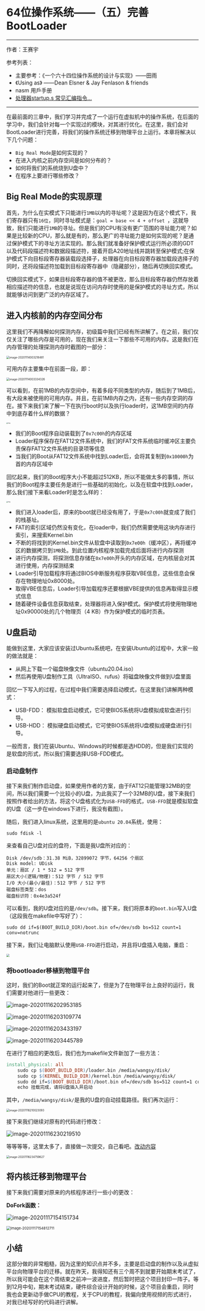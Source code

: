 # 64位操作系统——（五）完善BootLoader

---

作者：王赛宇

参考列表：

- 主要参考：《一个六十四位操作系统的设计与实现》——田雨
- 《Using as》 ——Dean Elsner &  Jay Fenlason  & friends
- nasm 用戶手册
- [处理器startup.s 常见汇编指令...](https://blog.csdn.net/uunubt/article/details/84838260)

---

在最前面的三章中，我们学习并完成了一个运行在虚拟机中的操作系统，在后面的学习中，我们会针对每一个实现过的模块，对其进行优化。在这里，我们会对BootLoader进行完善，将我们的操作系统迁移到物理平台上运行。本章将解决以下几个问题：

- `Big Real Mode`是如何实现的？
- 在进入内核之前内存空间是如何分布的？
- 如何将我们的系统烧到U盘中？
- 在程序上要进行哪些修改？





## Big Real Mode的实现原理

首先，为什么在实模式下只能进行`1MB`以内的寻址呢？这是因为在这个模式下，我们寄存器只有`16位`，同时寻址模式是：`goal = base << 4 + offset `，这就导致，我们只能进行`1MB`的寻址。但是我们的CPU有没有更广范围的寻址能力呢？如果是比较新的CPU，那么就是有的，那么更广的寻址能力是如何实现的呢？是通过保护模式下的寻址方法实现的。那么我们就准备好保护模式运行所必须的GDT以及代码段描述符和数据段描述符，接着开启A20地址线并跳转至保护模式;在保护模式下向目标段寄存器装载段选择子，处理器在向目标段寄存器加载段选择子的同时，还将段描述符加载到目标段寄存器中（隐藏部分），随后再切换回实模式。

切换回实模式下，如果目标段寄存器的值不被更改，那么目标段寄存器仍然存放着相应描述符的信息，也就是说现在访问内存时使用的是保护模式的寻址方式，所以就能够访问到更广泛的内存区域了。



## 进入内核前的内存空间分布

这里我们不再降解如何探测内存，初级篇中我们已经有所讲解了。在之前，我们仅仅关注了哪些内存是可用的，现在我们来关注一下那些不可用的内存。这是我们在内存管理的处理探测内存时截图的一部分：

<img src="pics/lab5/image-20201114003218481.png" alt="image-20201114003218481" style="zoom:50%;" />

可用内存主要集中在前面一段，即：

<img src="pics/lab5/image-20201114003334326.png" alt="image-20201114003334326" style="zoom: 50%;" />

可以看到，在前1MB的内存空间中，有着多段不同类型的内存，随后到了1MB后，有大段未被使用的可用内存。并且，在前1MB内存之内，还有一些内存空洞的存在。接下来我们来了解一下在执行boot时以及执行loader时，这1MB空间的内存中到底存着什么样的数据？

<img src="pics/lab5/08.d07z.003.png" alt="img" style="zoom: 25%;" />

- 我们的Boot程序自动装载到了`0x7c00h`的内存区域
- Loader程序保存在FAT12文件系统中，我们的FAT文件系统临时缓冲区主要负责保存FAT12文件系统的目录项等信息
- 当我们的Boot从FAT12文件系统中找到Loader后，会将其复制到`0x10000h`为首的内存区域中

回忆起来，我们的Boot程序大小不能超过512KB，所以不能做太多的事情，所以我们的Boot程序主要任务是进行一些基础的初始化，以及在软盘中找到Loader，那么我们接下来看Loader时是怎么样的：

<img src="pics/lab5/08.d07z.004.png" alt="img" style="zoom: 25%;" />

- 我们进入loader后，原来的boot就已经没有用了，于是`0x7c00h`就变成了我们的栈基址。
- FAT的索引区域仍然没有变化，在loader中，我们仍然需要使用这块内存进行索引，来搜索Kernel.bin
- 不断的将找到的Kernel.bin文件从软盘中读取到`0x7e00h`（缓冲区），再将缓冲区的数据拷贝到`1MB`处。到此位置内核程序加载完成后面将进行内存探测
- 进行内存探测，将探测信息存储在`0x7e00h`开头的内存区域，在内核层会对其进行使用，内存探测结束
- Loader引导加载程序将通过BIOS中断服务程序获取VBE信息，这些信息会保存在物理地址0x8000处。
- 取得VBE信息后，Loader引导加载程序还要根据VBE提供的信息再取得显示模式信息
- 随着硬件设备信息获取结束，处理器将进入保护模式。保护模式将使用物理地址0x90000处的几个物理页（4 KB）作为保护模式的临时页表。



## U盘启动

能做到这里，大家应该安装过Ubuntu系统吧，在安装Ubuntu的过程中，大家一般的做法就是：

- 从网上下载一个磁盘映像文件（ubuntu20.04.iso）
- 然后再使用U盘制作工具（UltraISO、rufus）将磁盘映像文件做到U盘里面

回忆一下写入的过程，在过程中我们需要选择启动模式，在这里我们讲解两种模式：

- USB-FDD： 模拟软盘启动模式，它可使BIOS系统将U盘模拟成软盘进行引导。
- USB-HDD： 模拟硬盘启动模式，它可使BIOS系统将U盘模拟成硬盘进行引导。

一般而言，我们在装Ubuntu、Windows的时候都是选HDD的，但是我们实现的是软盘的形式，所以我们需要选择USB-FDD模式。



### 启动盘制作

接下来我们制作启动盘，如果使用作者的方案，由于FAT12只能管理32MB的空间，所以我们需要一个比较小的U盘，为此我买了一个32MB的U盘，接下来我们按照作者给出的方法，将这个U盘格式化为`USB-FFD`的格式，`USB-FFD`就是模拟软盘的U盘（这一步在windows下进行，我没有截图）。

随后，我们进入linux系统，这里用的是`ubuntu 20.04`系统，使用：

```shell
sudo fdisk -l
```

来查看自己U盘对应的盘符，下面是我U盘所对应的：

```
Disk /dev/sdb：31.38 MiB，32899072 字节，64256 个扇区
Disk model: UDisk           
单元：扇区 / 1 * 512 = 512 字节
扇区大小(逻辑/物理)：512 字节 / 512 字节
I/O 大小(最小/最佳)：512 字节 / 512 字节
磁盘标签类型：dos
磁盘标识符：0x4e3a524f
```

可以看到，我的U盘对应的是`/dev/sdb`。接下来，我们将原本的`boot.bin`写入U盘（这段我在makefile中写好了）：

```shell
sudo dd if=$(BOOT_BUILD_DIR)/boot.bin of=/dev/sdb bs=512 count=1 conv=notrunc
```

接下来，我们让电脑默认使用`USB-FFD`进行启动，并且将U盘插入电脑，重启：

<img src="pics/lab5/image-20201115005202291.png" style="zoom:50%;" />

### 将bootloader移植到物理平台

这时，我们的Boot就正常的运行起来了，但是为了在物理平台上良好的运行，我们需要对他进行一些更改：

![image-20201116202953185](pics/lab5/image-20201116202953185.png)

![image-20201116203109774](pics/lab5/image-20201116203109774.png)

![image-20201116203433197](pics/lab5/image-20201116203433197.png)

![image-20201116203445789](pics/lab5/image-20201116203445789.png)

在进行了相应的更改后，我们也为makefile文件新加了一些方法：

```makefile
install_physical: all
	sudo cp $(BOOT_BUILD_DIR)/loader.bin /media/wangsy/disk/
	sudo cp $(KERNEL_BUILD_DIR)/kernel.bin /media/wangsy/disk/
	sudo dd if=$(BOOT_BUILD_DIR)/boot.bin of=/dev/sdb bs=512 count=1 conv=notrunc
	echo 挂载完成，请将U盘插入并启动
```

其中，`/media/wangsy/disk/`是我的U盘的自动挂载路径。我们再次运行：

<img src="pics/lab5/image-20201116210023093.png" alt="image-20201116210023093" style="zoom:50%;" />



接下来我们继续对原有的代码进行修改：

![image-20201116230219510](pics/lab5/image-20201116230219510.png)

等等等等，这里太多了，直接做一次提交，自己看吧。[改动内容](https://github.com/wang-sy/64BIT_OS/commit/fdfae9e4c671095b564deaa1aefb363eef168505)

<img src="pics/lab5/image-20201116234759627.png" alt="image-20201116234759627" style="zoom:50%;" />

## 将内核迁移到物理平台

接下来我们需要对原来的内核程序进行一些小的更改：

**DoFork函数：**

![image-20201117154151734](pics/lab5/image-20201117154151734.png)

<img src="pics/lab5/image-20201117154812711.png" alt="image-20201117154812711" style="zoom:67%;" />





## 小结

这部分做的非常粗糙，因为这里的知识点并不多，主要是启动盘的制作以及从虚拟平台向物理平台的迁移。就在昨天，我得知还有三个周不到就要开始期末考试了，所以我可能会在这个周结束之前冲一波进度，然后暂时把这个项目封印一阵子。等到12月中旬，期末考试结束，硬件综合设计开始的时候，这个项目会重启，同时我也会更新动手做CPU的教程，关于CPU的教程，我偏向使用视频的形式进行，对我已经写好的代码进行讲解。